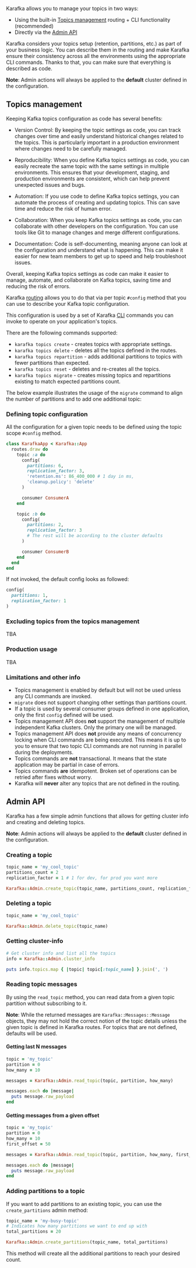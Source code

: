 Karafka allows you to manage your topics in two ways:

- Using the built-in [Topics management](#topics-management) routing + CLI functionality (recommended)
- Directly via the [Admin API](#admin-api)

Karafka considers your topics setup (retention, partitions, etc.) as part of your business logic. You can describe them in the routing and make Karafka ensure their consistency across all the environments using the appropriate CLI commands. Thanks to that, you can make sure that everything is described as code.

**Note**: Admin actions will always be applied to the **default** cluster defined in the configuration.

## Topics management

Keeping Kafka topics configuration as code has several benefits:

- Version Control: By keeping the topic settings as code, you can track changes over time and easily understand historical changes related to the topics. This is particularly important in a production environment where changes need to be carefully managed.

- Reproducibility: When you define Kafka topics settings as code, you can easily recreate the same topic with the same settings in multiple environments. This ensures that your development, staging, and production environments are consistent, which can help prevent unexpected issues and bugs.

- Automation: If you use code to define Kafka topics settings, you can automate the process of creating and updating topics. This can save time and reduce the risk of human error.

- Collaboration: When you keep Kafka topics settings as code, you can collaborate with other developers on the configuration. You can use tools like Git to manage changes and merge different configurations.

- Documentation: Code is self-documenting, meaning anyone can look at the configuration and understand what is happening. This can make it easier for new team members to get up to speed and help troubleshoot issues.

Overall, keeping Kafka topics settings as code can make it easier to manage, automate, and collaborate on Kafka topics, saving time and reducing the risk of errors.

Karafka [routing](Routing) allows you to do that via per topic `#config` method that you can use to describe your Kafka topic configuration.

This configuration is used by a set of Karafka [CLI](CLI) commands you can invoke to operate on your application's topics.

There are the following commands supported:

- `karafka topics create` - creates topics with appropriate settings.
- `karafka topics delete` - deletes all the topics defined in the routes.
- `karafka topics repartition` - adds additional partitions to topics with fewer partitions than expected.
- `karafka topics reset` - deletes and re-creates all the topics.
- `karafka topics migrate` - creates missing topics and repartitions existing to match expected partitions count.

<div
  id="topics-migrate"
  class="asciinema"
  style="z-index: 1; position: relative"
  data-cols="100"
  data-rows="16"
  data-cast="topics-migrate">

  The below example illustrates the usage of the `migrate` command to align the number of partitions and to add one additional topic:

  <span style="display: none;">
    Note: Asciinema videos are not visible when viewing this wiki on GitHub. Please use our
    <a href="https://karafka.io/docs">online</a>
    documentation instead.
  </span>
</div>

### Defining topic configuration

All the configuration for a given topic needs to be defined using the topic scope `#config` method.

```ruby
class KarafkaApp < Karafka::App
  routes.draw do
    topic :a do
      config(
        partitions: 6,
        replication_factor: 3,
        'retention.ms': 86_400_000 # 1 day in ms,
        'cleanup.policy': 'delete'
      )

      consumer ConsumerA
    end

    topic :b do
      config(
        partitions: 2,
        replication_factor: 3
        # The rest will be according to the cluster defaults
      )

      consumer ConsumerB
    end
  end
end
```

If not invoked, the default config looks as followed:

```ruby
config(
  partitions: 1,
  replication_factor: 1
)
```

### Excluding topics from the topics management

TBA

### Production usage

TBA

### Limitations and other info

- Topics management is enabled by default but will not be used unless any CLI commands are invoked.
- `migrate` does not support changing other settings than partitions count.
- If a topic is used by several consumer groups defined in one application, only the first `config` defined will be used.
- Topics management API does **not** support the management of multiple independent Kafka clusters. Only the primary one will be managed.
- Topics management API does **not** provide any means of concurrency locking when CLI commands are being executed. This means it is up to you to ensure that two topic CLI commands are not running in parallel during the deployments.
- Topics commands are **not** transactional. It means that the state application may be partial in case of errors.
- Topics commands **are** idempotent. Broken set of operations can be retried after fixes without worry.
- Karafka will **never** alter any topics that are not defined in the routing.

## Admin API

Karafka has a few simple admin functions that allows for getting cluster info and creating and deleting topics.

**Note**: Admin actions will always be applied to the **default** cluster defined in the configuration.

### Creating a topic

```ruby
topic_name = 'my_cool_topic'
partitions_count = 2
replication_factor = 1 # 1 for dev, for prod you want more

Karafka::Admin.create_topic(topic_name, partitions_count, replication_factor)
```

### Deleting a topic

```ruby
topic_name = 'my_cool_topic'

Karafka::Admin.delete_topic(topic_name)
```

### Getting cluster-info

```ruby
# Get cluster info and list all the topics
info = Karafka::Admin.cluster_info

puts info.topics.map { |topic| topic[:topic_name] }.join(', ')
```

### Reading topic messages

By using the `read_topic` method, you can read data from a given topic partition without subscribing to it.

**Note**: While the returned messages are `Karafka::Messages::Message` objects, they may not hold the correct notion of the topic details unless the given topic is defined in Karafka routes. For topics that are not defined, defaults will be used.

#### Getting last N messages

```ruby
topic = 'my_topic'
partition = 0
how_many = 10

messages = Karafka::Admin.read_topic(topic, partition, how_many)

messages.each do |message|
  puts message.raw_payload
end
```

#### Getting messages from a given offset

```ruby
topic = 'my_topic'
partition = 0
how_many = 10
first_offset = 50

messages = Karafka::Admin.read_topic(topic, partition, how_many, first_offset)

messages.each do |message|
  puts message.raw_payload
end
```

### Adding partitions to a topic

If you want to add partitions to an existing topic, you can use the `create_partitions` admin method:

```ruby
topic_name = 'my-busy-topic'
# Indicates how many partitions we want to end up with
total_partitions = 20

Karafka::Admin.create_partitions(topic_name, total_partitions)
```

This method will create all the additional partitions to reach your desired count.
